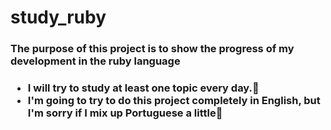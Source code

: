 # study_ruby

<h3>The purpose of this project is to show the progress of my development in the <strong>ruby language</strong><h3>

 <ul>
 <li>I will try to study at least one topic every day.🦾</li>
 <li>I'm going to try to do this project completely in English, but I'm sorry if I mix up Portuguese a little🙏</li.
 </ul>
